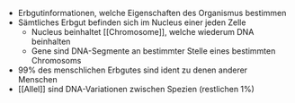 + Erbgutinformationen, welche Eigenschaften des Organismus bestimmen
+ Sämtliches Erbgut befinden sich im Nucleus einer jeden Zelle
	+ Nucleus beinhaltet [[Chromosome]], welche wiederum DNA beinhalten
	+ Gene sind DNA-Segmente an bestimmter Stelle eines bestimmten Chromosoms
+ 99% des menschlichen Erbgutes sind ident zu denen anderer Menschen
+ [[Allel]] sind DNA-Variationen zwischen Spezien (restlichen 1%)